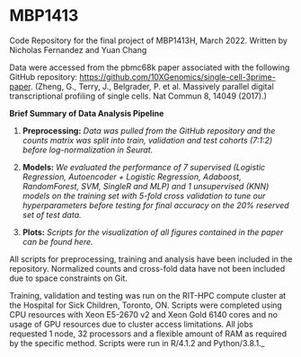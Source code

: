 # MBP1413

Code Repository for the final project of MBP1413H, March 2022. Written by Nicholas Fernandez and Yuan Chang

Data were accessed from the pbmc68k paper associated with the following GitHub repository: https://github.com/10XGenomics/single-cell-3prime-paper. (Zheng, G., Terry, J., Belgrader, P. et al. Massively parallel digital transcriptional profiling of single cells. Nat Commun 8, 14049 (2017).)

**Brief Summary of Data Analysis Pipeline**
1. **Preprocessing:** _Data was pulled from the GitHub repository and the counts matrix was split into train, validation and test cohorts (7:1:2) before log-normalization in Seurat._

2. **Models:** _We evaluated the performance of 7 supervised (Logistic Regression, Autoencoder + Logistic Regression, Adaboost, RandomForest, SVM, SingleR and MLP) and 1 unsupervised (KNN) models on the training set with 5-fold cross validation to tune our hyperparameters before testing for final accuracy on the 20% reserved set of test data._

3. **Plots:** _Scripts for the visualization of all figures contained in the paper can be found here._

All scripts for preprocessing, training and analysis have been included in the repository. Normalized counts and cross-fold data have not been included due to space constraints on Git.


Training, validation and testing was run on the RIT-HPC compute cluster at the Hospital for Sick Children, Toronto, ON. Scripts were completed using CPU resources with Xeon E5-2670 v2 and Xeon Gold 6140 cores and no usage of GPU resources due to cluster access limitations. All jobs requested 1 node, 32 processors and a flexible amount of RAM as required by the specific method. Scripts were run in R/4.1.2 and Python/3.8.1._
